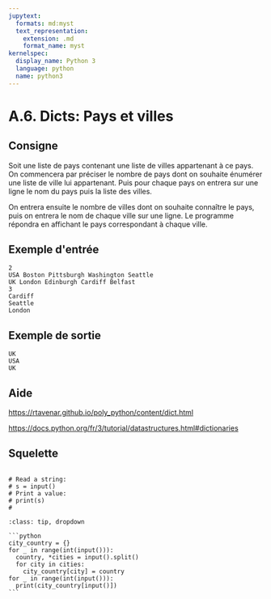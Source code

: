 ```yaml
---
jupytext:
  formats: md:myst
  text_representation:
    extension: .md
    format_name: myst
kernelspec:
  display_name: Python 3
  language: python
  name: python3
---
```


# A.6. Dicts: Pays et villes

## Consigne

Soit une liste de pays contenant une liste de villes appartenant à ce pays. On commencera par préciser le nombre de pays dont on souhaite énumérer une liste de ville lui appartenant. Puis pour chaque pays on entrera sur une ligne le nom du pays puis la liste des villes.

On entrera ensuite le nombre de villes dont on souhaite connaître le pays, puis on entrera le nom de chaque ville sur une ligne. Le programme répondra en affichant le pays correspondant à chaque ville.

## Exemple d'entrée

```
2
USA Boston Pittsburgh Washington Seattle
UK London Edinburgh Cardiff Belfast
3
Cardiff
Seattle
London
```

## Exemple de sortie

```
UK
USA
UK
```

## Aide

https://rtavenar.github.io/poly_python/content/dict.html

https://docs.python.org/fr/3/tutorial/datastructures.html#dictionaries

## Squelette

```{code-cell} ipython3

# Read a string:
# s = input()
# Print a value:
# print(s)
# 
```

````{admonition} Cliquez ici pour voir la solution
:class: tip, dropdown

```python
city_country = {}
for _ in range(int(input())):
  country, *cities = input().split()
  for city in cities:
    city_country[city] = country
for _ in range(int(input())):
  print(city_country[input()])
```
````
